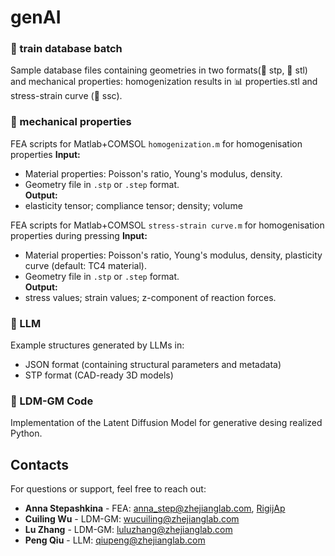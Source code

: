# genAI

### 📁 train database batch
Sample database files containing geometries in two formats(📁 stp,  📁 stl) and mechanical properties: homogenization results in 📊 properties.stl  and stress-strain curve (📁 ssc).

### 📁 mechanical properties 
FEA scripts for Matlab+COMSOL `homogenization.m` for homogenisation properties
**Input:**  
- Material properties: Poisson's ratio, Young's modulus, density.  
- Geometry file in `.stp` or `.step` format.  
**Output:**  
- elasticity tensor; compliance tensor; density; volume  

FEA scripts for Matlab+COMSOL  `stress-strain curve.m` for homogenisation properties during pressing
**Input:**  
- Material properties: Poisson's ratio, Young's modulus, density, plasticity curve (default: TC4 material).  
- Geometry file in `.stp` or `.step` format.  
**Output:**  
- stress values; strain values; z-component of reaction forces.  

### 📁 LLM
Example structures generated by LLMs in:
- JSON format (containing structural parameters and metadata)
- STP format (CAD-ready 3D models)

### 📁 LDM-GM Code
Implementation of the Latent Diffusion Model for generative desing realized Python.


## Contacts

For questions or support, feel free to reach out:  
- **Anna Stepashkina** - FEA: anna_step@zhejianglab.com, [RigijAp](https://github.com/RigijAp)
- **Cuiling Wu** - LDM-GM:  wucuiling@zhejianglab.com  
- **Lu Zhang** - LDM-GM:  luluzhang@zhejianglab.com
- **Peng Qiu** - LLM:  qiupeng@zhejianglab.com  
